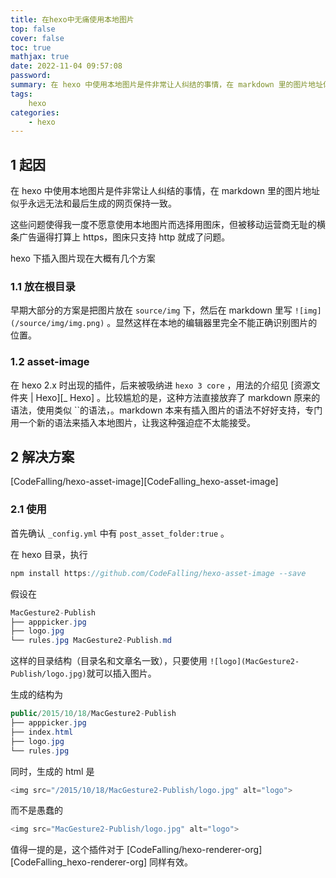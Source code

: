```yaml
---
title: 在hexo中无痛使用本地图片
top: false
cover: false
toc: true
mathjax: true
date: 2022-11-04 09:57:08
password:
summary: 在 hexo 中使用本地图片是件非常让人纠结的事情，在 markdown 里的图片地址似乎永远无法和最后生成的网页保持一致。
tags:
    hexo
categories:
    - hexo
---
```


## 1 起因 

在 hexo 中使用本地图片是件非常让人纠结的事情，在 markdown 里的图片地址似乎永远无法和最后生成的网页保持一致。

这些问题使得我一度不愿意使用本地图片而选择用图床，但被移动运营商无耻的横条广告逼得打算上 https，图床只支持 http 就成了问题。

hexo 下插入图片现在大概有几个方案

### 1.1 放在根目录 

早期大部分的方案是把图片放在 `source/img` 下，然后在 markdown 里写 `![img](/source/img/img.png)` 。显然这样在本地的编辑器里完全不能正确识别图片的位置。

### 1.2 asset-image 

在 hexo 2.x 时出现的插件，后来被吸纳进 `hexo 3 core` ，用法的介绍见 [资源文件夹 | Hexo][_ Hexo] 。比较尴尬的是，这种方法直接放弃了 markdown 原来的语法，使用类似 ``的语法，。markdown 本来有插入图片的语法不好好支持，专门用一个新的语法来插入本地图片，让我这种强迫症不太能接受。

## 2 解决方案 

[CodeFalling/hexo-asset-image][CodeFalling_hexo-asset-image]

### 2.1 使用 

首先确认 `_config.yml` 中有 `post_asset_folder:true` 。

在 hexo 目录，执行

```java
npm install https://github.com/CodeFalling/hexo-asset-image --save
```

假设在

```java
MacGesture2-Publish
├── apppicker.jpg
├── logo.jpg
└── rules.jpg MacGesture2-Publish.md
```

这样的目录结构（目录名和文章名一致），只要使用 `![logo](MacGesture2-Publish/logo.jpg)`就可以插入图片。

生成的结构为

```java
public/2015/10/18/MacGesture2-Publish
├── apppicker.jpg
├── index.html
├── logo.jpg
└── rules.jpg
```

同时，生成的 html 是

```java
<img src="/2015/10/18/MacGesture2-Publish/logo.jpg" alt="logo">
```

而不是愚蠢的

```java
<img src="MacGesture2-Publish/logo.jpg" alt="logo">
```

值得一提的是，这个插件对于 [CodeFalling/hexo-renderer-org][CodeFalling_hexo-renderer-org] 同样有效。